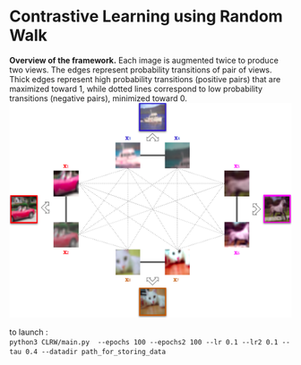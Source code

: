 # Contrastive Learning using Random Walk

**Overview of the framework.** Each image is augmented twice to produce two views. The edges represent probability transitions of pair of views. Thick edges represent high probability transitions (positive pairs) that are maximized toward 1, while dotted lines correspond to low probability transitions (negative pairs), minimized toward 0.\
![alt text](https://github.com/ilyassmoummad/CLRW/blob/master/CLRW_fig.png)

to launch :\
```python3 CLRW/main.py  --epochs 100 --epochs2 100 --lr 0.1 --lr2 0.1 --tau 0.4 --datadir path_for_storing_data```
